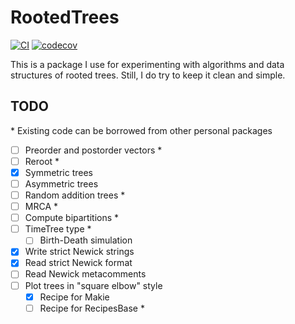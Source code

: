 # RootedTrees

[![CI](https://github.com/eascarrunz/RootedTrees/actions/workflows/CI.yml/badge.svg)](https://github.com/eascarrunz/RootedTrees/actions/workflows/CI.yml)
[![codecov](https://codecov.io/gh/eascarrunz/RootedTrees/branch/master/graph/badge.svg?token=YzxqojSzCf)](https://codecov.io/gh/eascarrunz/RootedTrees)

This is a package I use for experimenting with algorithms and data structures of rooted 
trees. Still, I do try to keep it clean and simple.

## TODO

\* Existing code can be borrowed from other personal packages

- [ ] Preorder and postorder vectors *
- [ ] Reroot *
- [x] Symmetric trees
- [ ] Asymmetric trees
- [ ] Random addition trees *
- [ ] MRCA *
- [ ] Compute bipartitions *
- [ ] TimeTree type *
    - [ ] Birth-Death simulation
- [x] Write strict Newick strings
- [x] Read strict Newick format
- [ ] Read Newick metacomments
- [ ] Plot trees in "square elbow" style
    - [x] Recipe for Makie
    - [ ] Recipe for RecipesBase *
